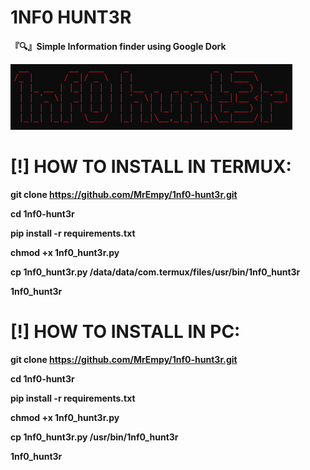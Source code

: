 # 1NF0 HUNT3R
**『🔍』Simple Information finder using Google Dork**

![](assets/image-1.png)

# [!] HOW TO INSTALL IN TERMUX:

**git clone https://github.com/MrEmpy/1nf0-hunt3r.git**

**cd 1nf0-hunt3r**

**pip install -r requirements.txt**

**chmod +x 1nf0_hunt3r.py**

**cp 1nf0_hunt3r.py /data/data/com.termux/files/usr/bin/1nf0_hunt3r**

**1nf0_hunt3r**

# [!] HOW TO INSTALL IN PC:

**git clone https://github.com/MrEmpy/1nf0-hunt3r.git**

**cd 1nf0-hunt3r**

**pip install -r requirements.txt**

**chmod +x 1nf0_hunt3r.py**

**cp 1nf0_hunt3r.py /usr/bin/1nf0_hunt3r**

**1nf0_hunt3r**
